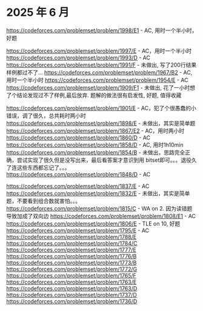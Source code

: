# 2025 年 6 月

https://codeforces.com/problemset/problem/1998/E1 - AC, 用时一个半小时，好题
<!-- bonus https://codeforces.com/problemset/problem/1998/E2 - AC -->
https://codeforces.com/problemset/problem/1997/E - AC，用时一个半小时
https://codeforces.com/problemset/problem/1993/D - AC
https://codeforces.com/problemset/problem/1991/F - 未做出, 写了200行结果样例都过不了...
https://codeforces.com/problemset/problem/1967/B2 - AC, 用时一个半小时
https://codeforces.com/problemset/problem/1954/E - AC
https://codeforces.com/problemset/problem/1909/F1 - 未做出, 花了一小时想了个结论发现过不了样例,最后放弃. 题解的做法很有启发性, 好题, 值得收藏
<!-- bonus https://codeforces.com/contest/1909/problem/F2 - AC -->
https://codeforces.com/problemset/problem/1901/E - AC，犯了个很愚蠢的小错误，调了很久，总共耗时两小时
https://codeforces.com/problemset/problem/1898/E - 未做出，其实是简单题
https://codeforces.com/problemset/problem/1867/E2 - AC，用时两小时
https://codeforces.com/problemset/problem/1860/D - AC
https://codeforces.com/problemset/problem/1858/D - AC, 用时1h10min
https://codeforces.com/problemset/problem/1854/B - 未做出，思路完全正确，尝试实现了很久但是没写出来，最后看答案才意识到用 bitset即可。。。退役久了连这些东西都忘记了。。。
https://codeforces.com/problemset/problem/1848/D - AC
<!-- https://codeforces.com/contest/2101/problem/C - 【virtual contest】未做出 -->
https://codeforces.com/problemset/problem/1837/E - AC 
https://codeforces.com/problemset/problem/1832/E - 未做出，其实是简单题，不要看到组合数就害怕。。。
https://codeforces.com/problemset/problem/1815/C - WA on 2. 因为读错题导致加成了双向边
https://codeforces.com/problemset/problem/1808/E1 - AC
https://codeforces.com/problemset/problem/1806/E - TLE on 10, 好题
https://codeforces.com/problemset/problem/1795/E - AC
https://codeforces.com/problemset/problem/1788/E
https://codeforces.com/problemset/problem/1784/C
https://codeforces.com/problemset/problem/1777/E
https://codeforces.com/problemset/problem/1776/B
https://codeforces.com/problemset/problem/1773/B
https://codeforces.com/problemset/problem/1772/G
https://codeforces.com/problemset/problem/1765/F
https://codeforces.com/problemset/problem/1763/E
https://codeforces.com/problemset/problem/1763/D
https://codeforces.com/problemset/problem/1737/D
https://codeforces.com/problemset/problem/1736/D
